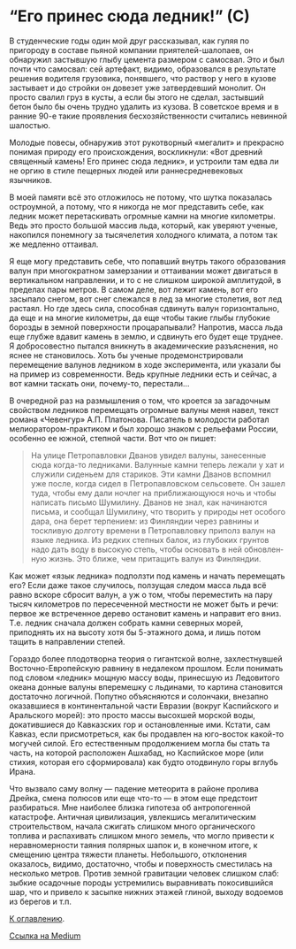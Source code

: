 # “Его принес сюда ледник!” (С)

В студенческие годы один мой друг рассказывал, как гуляя по пригороду в составе пьяной компании приятелей-шалопаев, он обнаружил застывшую глыбу цемента размером с самосвал. Это и был почти что самосвал: сей артефакт, видимо, образовался в результате решения водителя грузовика, понявшего, что раствор у него в кузове застывает и до стройки он довезет уже затвердевший монолит. Он просто свалил груз в кусты, а если бы этого не сделал, застывший бетон было бы очень трудно удалить из кузова. В советское время и в ранние 90-е такие проявления бесхозяйственности считались невинной шалостью.

Молодые повесы, обнаружив этот рукотворный «мегалит» и прекрасно понимая природу его происхождения, воскликнули: «Вот древний священный камень! Его принес сюда ледник», и устроили там едва ли не оргию в стиле пещерных людей или раннесредневековых язычников.

В моей памяти всё это отложилось не потому, что шутка показалась остроумной, а потому, что я никогда не мог представить себе, как ледник может перетаскивать огромные камни на многие километры. Ведь это просто большой массив льда, который, как уверяют ученые, накопился понемногу за тысячелетия холодного климата, а потом так же медленно оттаивал.

Я еще могу представить себе, что попавший внутрь такого образования валун при многократном замерзании и оттаивании может двигаться в вертикальном направлении, и то с не слишком широкой амплитудой, в пределах пары метров. В самом деле, вот лежит камень, вот его засыпало снегом, вот снег слежался в лед за многие столетия, вот лед растаял. Но где здесь сила, способная сдвинуть валун горизонтально, да еще и на многие километры, да еще чтобы такие глыбы глубокие борозды в земной поверхности процарапывали? Напротив, масса льда еще глубже вдавит камень в землю, и сдвинуть его будет еще труднее. Я добросовестно пытался вникнуть в академические разъяснения, но яснее не становилось. Хоть бы ученые продемонстрировали перемещение валунов ледником в ходе эксперимента, или указали бы на пример из современности. Ведь крупные ледники есть и сейчас, а вот камни таскать они, почему-то, перестали…

В очередной раз на размышления о том, что кроется за загадочным свойством ледников перемещать огромные валуны меня навел, текст романа «Чевенгур» А.П. Платонова. Писатель в молодости работал мелиоратором-практиком и был хорошо знаком с рельефами России, особенно ее южной, степной части. Вот что он пишет:

> На улице Петропавловки Дванов увидел валуны, занесен­ные сюда когда-то ледниками. Валунные камни теперь лежа­ли у хат и служили сиденьем для стариков. Эти камни Дванов вспомнил уже после, когда сидел в Пе­тропавловском сельсовете. Он зашел туда, чтобы ему дали ночлег на приближающуюся ночь и чтобы написать письмо Шумилину. Дванов не знал, как начинаются письма, и сооб­щал Шумилину, что творить у природы нет особого дара, она берет терпением: из Финляндии через равнины и тоскливую долготу времени в Петропавловку приполз валун на языке ледника. Из редких степных балок, из глубоких грунтов надо дать воду в высокую степь, чтобы основать в ней обновлен­ную жизнь. Это ближе, чем притащить валун из Финляндии.

Как может «язык ледника» подползти под камень и начать перемещать его? Если даже такое случилось, ползущая следом масса льда всё равно вскоре сбросит валун, а уж о том, чтобы переместить на пару тысяч километров по пересеченной местности не может быть и речи: первое же встреченное дерево остановит камень и направит его вниз. Т.е. ледник сначала должен собрать камни северных морей, приподнять их на высоту хотя бы 5-этажного дома, и лишь потом тащить в направлении степей.

Гораздо более плодотворна теория о гигантской волне, захлестнувшей Восточно-Европейскую равнину в недалеком прошлом. Если понимать под словом «ледник» мощную массу воды, принесшую из Ледовитого океана донные валуны вперемешку с льдинами, то картина становится достаточно логичной. Попутно объясняются и солончаки, внезапно оказавшиеся в континентальной части Евразии (вокруг Каспийского и Аральского морей): это просто массы высохшей морской воды, докатившиеся до Кавказских гор и остановленные ими. Кстати, сам Кавказ, если присмотреться, как бы продавлен на юго-восток какой-то могучей силой. Его естественным продолжением могла бы стать та часть, на которой расположен Ашхабад, но Каспийское море (или стихия, которая его сформировала) как будто отодвинуло горы вглубь Ирана.

Что вызвало саму волну — падение метеорита в районе пролива Дрейка, смена полюсов или еще что-то — в этом еще предстоит разбираться. Мне наиболее близка гипотеза об антропогенной катастрофе. Античная цивилизация, увлекшись мегалитическим строительством, начала сжигать слишком много органического топлива и распахивать слишком много земель, что могло привести к неравномерности таяния полярных шапок и, в конечном итоге, к смещению центра тяжести планеты. Небольшого, отклонения оказалось, видимо, достаточно, чтобы и поверхность сместилась на несколько метров. Против земной гравитации человек слишком слаб: зыбкие осадочные породы устремились выравнивать покосившийся шар, что и привело к засыпке нижних этажей глиной, выходу водоемов из берегов и т.п.

[К оглавлению](/#toc).

[Ссылка на Medium](https://yababay.medium.com/%D0%B5%D0%B3%D0%BE-%D0%BF%D1%80%D0%B8%D0%BD%D0%B5%D1%81-%D1%81%D1%8E%D0%B4%D0%B0-%D0%BB%D0%B5%D0%B4%D0%BD%D0%B8%D0%BA-%D1%81-df353c9399e)
